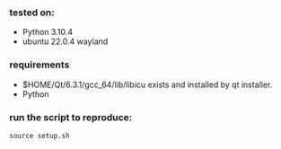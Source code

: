 ### tested on:
- Python 3.10.4
- ubuntu 22.0.4 wayland

### requirements
- $HOME/Qt/6.3.1/gcc_64/lib/libicu exists and installed by qt installer.
- Python

### run the script to reproduce:
`source setup.sh`

